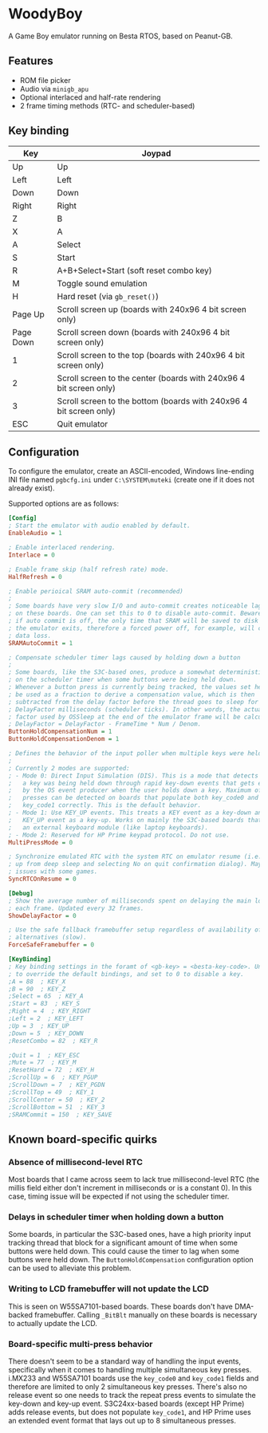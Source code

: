 # WoodyBoy

A Game Boy emulator running on Besta RTOS, based on Peanut-GB.

## Features

- ROM file picker
- Audio via `minigb_apu`
- Optional interlaced and half-rate rendering
- 2 frame timing methods (RTC- and scheduler-based)

## Key binding

| Key | Joypad |
| --- | ------ |
| Up | Up |
| Left | Left |
| Down | Down |
| Right | Right |
| Z | B |
| X | A |
| A | Select |
| S | Start |
| R | A+B+Select+Start (soft reset combo key) |
| M | Toggle sound emulation |
| H | Hard reset (via `gb_reset()`) |
| Page Up | Scroll screen up (boards with 240x96 4 bit screen only) |
| Page Down | Scroll screen down (boards with 240x96 4 bit screen only) |
| 1 | Scroll screen to the top (boards with 240x96 4 bit screen only) |
| 2 | Scroll screen to the center (boards with 240x96 4 bit screen only) |
| 3 | Scroll screen to the bottom (boards with 240x96 4 bit screen only) |
| ESC | Quit emulator |

## Configuration

To configure the emulator, create an ASCII-encoded, Windows line-ending INI file named `pgbcfg.ini` under `C:\SYSTEM\muteki` (create one if it does not already exist).

Supported options are as follows:

```ini
[Config]
; Start the emulator with audio enabled by default.
EnableAudio = 1

; Enable interlaced rendering.
Interlace = 0

; Enable frame skip (half refresh rate) mode.
HalfRefresh = 0

; Enable perioical SRAM auto-commit (recommended)
;
; Some boards have very slow I/O and auto-commit creates noticeable lag spikes
; on these boards. One can set this to 0 to disable auto-commit. Beware that
; if auto commit is off, the only time that SRAM will be saved to disk is when
; the emulator exits, therefore a forced power off, for example, will cause
; data loss.
SRAMAutoCommit = 1

; Compensate scheduler timer lags caused by holding down a button
;
; Some boards, like the S3C-based ones, produce a somewhat deterministic lag
; on the scheduler timer when some buttons were being held down.
; Whenever a button press is currently being tracked, the values set here will
; be used as a fraction to derive a compensation value, which is then
; subtracted from the delay factor before the thread goes to sleep for
; DelayFactor milliseconds (scheduler ticks). In other words, the actual delay
; factor used by OSSleep at the end of the emulator frame will be calculated by
; DelayFactor = DelayFactor - FrameTime * Num / Denom.
ButtonHoldCompensationNum = 1
ButtonHoldCompensationDenom = 1

; Defines the behavior of the input poller when multiple keys were held-down.
;
; Currently 2 modes are supported:
; - Mode 0: Direct Input Simulation (DIS). This is a mode that detects whether
;   a key was being held down through rapid key-down events that gets emitted
;   by the OS event producer when the user holds down a key. Maximum of 2 key
;   presses can be detected on boards that populate both key_code0 and
;   key_code1 correctly. This is the default behavior.
; - Mode 1: Use KEY_UP events. This treats a KEY event as a key-down and a
;   KEY_UP event as a key-up. Works on mainly the S3C-based boards that have
;   an external keyboard module (like laptop keyboards).
; - Mode 2: Reserved for HP Prime keypad protocol. Do not use.
MultiPressMode = 0

; Synchronize emulated RTC with the system RTC on emulator resume (i.e. waking
; up from deep sleep and selecting No on quit confirmation dialog). May cause
; issues with some games.
SyncRTCOnResume = 0

[Debug]
; Show the average number of milliseconds spent on delaying the main loop after
; each frame. Updated every 32 frames.
ShowDelayFactor = 0

; Use the safe fallback framebuffer setup regardless of availability of faster
; alternatives (slow).
ForceSafeFramebuffer = 0

[KeyBinding]
; Key binding settings in the foramt of <gb-key> = <besta-key-code>. Uncomment
; to override the default bindings, and set to 0 to disable a key.
;A = 88  ; KEY_X
;B = 90  ; KEY_Z
;Select = 65  ; KEY_A
;Start = 83  ; KEY_S
;Right = 4  ; KEY_RIGHT
;Left = 2  ; KEY_LEFT
;Up = 3  ; KEY_UP
;Down = 5  ; KEY_DOWN
;ResetCombo = 82  ; KEY_R

;Quit = 1  ; KEY_ESC
;Mute = 77  ; KEY_M
;ResetHard = 72  ; KEY_H
;ScrollUp = 6  ; KEY_PGUP
;ScrollDown = 7  ; KEY_PGDN
;ScrollTop = 49  ; KEY_1
;ScrollCenter = 50  ; KEY_2
;ScrollBottom = 51  ; KEY_3
;SRAMCommit = 150  ; KEY_SAVE
```

## Known board-specific quirks

### Absence of millisecond-level RTC

Most boards that I came across seem to lack true millisecond-level RTC (the millis field either don't increment in milliseconds or is a constant 0). In this case, timing issue will be expected if not using the scheduler timer.

### Delays in scheduler timer when holding down a button

Some boards, in particular the S3C-based ones, have a high priority input tracking thread that block for a significant amount of time when some buttons were held down. This could cause the timer to lag when some buttons were held down. The `ButtonHoldCompensation` configuration option can be used to alleviate this problem.

### Writing to LCD framebuffer will not update the LCD

This is seen on W55SA7101-based boards. These boards don't have DMA-backed framebuffer. Calling `_BitBlt` manually on these boards is necessary to actually update the LCD.

### Board-specific multi-press behavior

There doesn't seem to be a standard way of handling the input events, specifically when it comes to handling multiple simultaneous key presses. i.MX233 and W55SA7101 boards use the `key_code0` and `key_code1` fields and therefore are limited to only 2 simultaneous key presses. There's also no release event so one needs to track the repeat press events to simulate the key-down and key-up event. S3C24xx-based boards (except HP Prime) adds release events, but does not populate `key_code1`, and HP Prime uses an extended event format that lays out up to 8 simultaneous presses.
